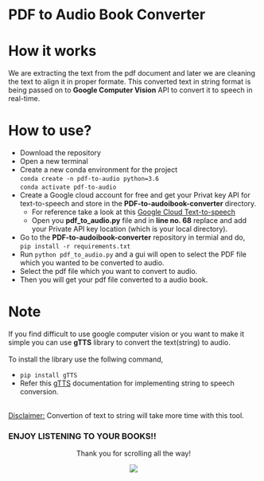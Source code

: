 
# PDF to Audio Book Converter 

# How it works

We are extracting the text from the pdf document and later we are cleaning the text to align it in proper formate. This converted text in string format is being passed on to **Google Computer Vision** API to convert it to speech in real-time.

# How to use?

- Download the repository
- Open a new terminal
- Create a new conda environment for the project </br>
  ```conda create -n pdf-to-audio python=3.6``` </br>
  ```conda activate pdf-to-audio```
- Create a Google cloud account for free and get your Privat key API for text-to-speech and store in the **PDF-to-audoibook-converter** directory.
  - For reference take a look at this [Google Cloud Text-to-speech](https://cloud.google.com/text-to-speech/docs/libraries)
  - Open you **pdf_to_audio.py** file and in **line no. 68** replace and add your Private API key location (which is your local directory).
- Go to the **PDF-to-audoibook-converter** repository in termial and do, </br>
  ```pip install -r requirements.txt```
- Run ```python pdf_to_audio.py``` and a gui will open to select the PDF file which you wanted to be converted to audio.
- Select the pdf file which you want to convert to audio.
- Then you will get your pdf file converted to a audio book.

# Note

If you find difficult to use google computer vision or you want to make it simple you can use **gTTS** library to convert the text(string) to audio. </br></br>
To install the library use the follwing command, </br> 
- ```pip install gTTS``` 
- Refer this [gTTS](https://gtts.readthedocs.io/en/latest/) documentation for implementing string to speech conversion. 

</br> 
<ins>Disclaimer:</ins> Convertion of text to string will take more time with this tool.


### ENJOY LISTENING TO YOUR BOOKS!! 

<p align="center">Thank you for scrolling all the way!</p>
<p align="center"><a href="#top"><img src="https://img.shields.io/badge/-Back%20to%20Top-crimson?style=for-the-badge" /></a></p>
